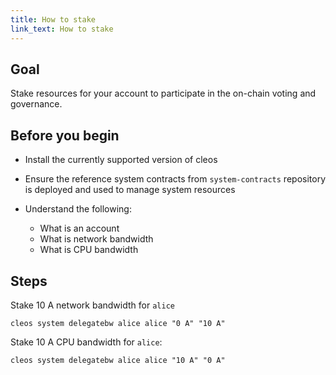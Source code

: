 ```yaml
---
title: How to stake
link_text: How to stake
---
```


## Goal

Stake resources for your account to participate in the on-chain voting and governance.

## Before you begin

* Install the currently supported version of cleos

* Ensure the reference system contracts from `system-contracts` repository is deployed and used to manage system resources

* Understand the following:
  * What is an account
  * What is network bandwidth
  * What is CPU bandwidth

## Steps

Stake 10 A network bandwidth for `alice`

```shell
cleos system delegatebw alice alice "0 A" "10 A"
```

Stake 10 A CPU bandwidth for `alice`:

```shell
cleos system delegatebw alice alice "10 A" "0 A"
```
